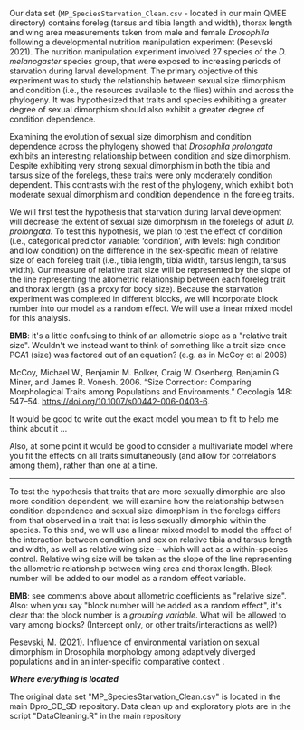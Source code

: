 Our data set (`MP_SpeciesStarvation_Clean.csv` - located in our main QMEE directory) contains foreleg (tarsus and tibia length and width), thorax length and wing area measurements taken from male and female *Drosophila* following a developmental nutrition manipulation experiment (Pesevski 2021). The nutrition manipulation experiment involved 27 species of the *D. melanogaster* species group, that were exposed to increasing periods of starvation during larval development. The primary objective of this experiment was to study the relationship between sexual size dimorphism and condition (i.e., the resources available to the flies) within and across the phylogeny. It was hypothesized that traits and species exhibiting a greater degree of sexual dimorphism should also exhibit a greater degree of condition dependence.

Examining the evolution of sexual size dimorphism and condition dependence across the phylogeny showed that *Drosophila prolongata* exhibits an interesting relationship between condition and size dimorphism. Despite exhibiting very strong sexual dimorphism in both the tibia and tarsus size of the forelegs, these traits were only moderately condition dependent. This contrasts with the rest of the phylogeny, which exhibit both moderate sexual dimorphism and condition dependence in the foreleg traits. 

We will first test the hypothesis that starvation during larval development will decrease the extent of sexual size dimorphism in the forelegs of adult *D. prolongata*. To test this hypothesis, we plan to test the effect of condition (i.e., categorical predictor variable: ‘condition’, with levels: high condition and low condition) on the difference in the sex-specific mean of relative size of each foreleg trait (i.e., tibia length, tibia width, tarsus length, tarsus width). Our measure of relative trait size will be represented by the slope of the line representing the allometric relationship between each foreleg trait and thorax length (as a proxy for body size). Because the starvation experiment was completed in different blocks, we will incorporate block number into our model as a random effect.  We will use a linear mixed model for this analysis.

**BMB**: it's a little confusing to think of an allometric slope as a "relative trait size".  Wouldn't we instead want to think of something like a trait size once PCA1 (size) was factored out of an equation? (e.g. as in McCoy et al 2006)

McCoy, Michael W., Benjamin M. Bolker, Craig W. Osenberg, Benjamin G. Miner, and James R. Vonesh. 2006. “Size Correction: Comparing Morphological Traits among Populations and Environments.” Oecologia 148: 547–54. https://doi.org/10.1007/s00442-006-0403-6.

It would be good to write out the exact model you mean to fit to help me think about it ...

Also, at some point it would be good to consider a multivariate model where you fit the effects on all traits simultaneously (and allow for correlations among them), rather than one at a time.

---

To test the hypothesis that traits that are more sexually dimorphic are also more condition dependent, we will examine how the relationship between condition dependence and sexual size dimorphism in the forelegs differs from that observed in a trait that is less sexually dimorphic within the species. To this end, we will use a linear mixed model to model the effect of the interaction between condition and sex on relative tibia and tarsus length and width, as well as relative wing size – which will act as a within-species control. Relative wing size will be taken as the slope of the line representing the allometric relationship between wing area and thorax length. Block number will be added to our model as a random effect variable. 

**BMB**: see comments above about allometric coefficients as "relative size". Also: when you say "block number will be added as a random effect", it's clear that the block number is a *grouping variable*.  What will be allowed to vary among blocks? (Intercept only, or other traits/interactions as well?)

Pesevski, M. (2021). Influence of environmental variation on sexual dimorphism in Drosophila morphology among adaptively diverged populations and in an inter-specific comparative context .


***Where everything is located***

The original data set "MP_SpeciesStarvation_Clean.csv" is located in the main Dpro_CD_SD repository. 
Data clean up and exploratory plots are in the script "DataCleaning.R" in the main repository 

